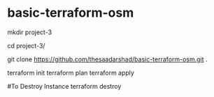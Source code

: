 # basic-terraform-osm


  mkdir project-3
  
  cd project-3/
  
  git clone https://github.com/thesaadarshad/basic-terraform-osm.git .
  
  terraform init
  terraform plan
  terraform apply
  
  #To Destroy Instance
  terraform destroy
